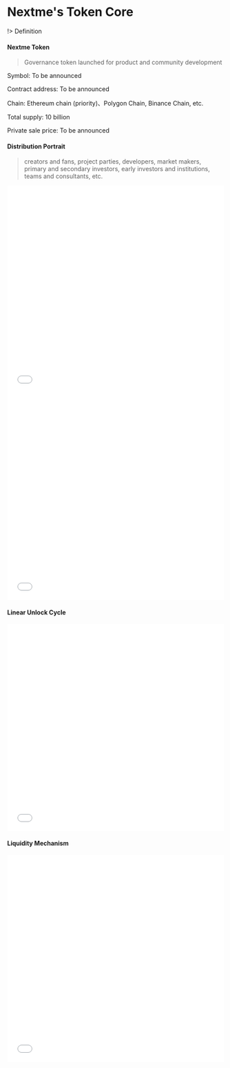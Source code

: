 # Nextme's Token Core

!> Definition

<h4>Nextme Token</h4>

> Governance token launched for product and community development

<p>Symbol: To be announced</p>
<p>Contract address: To be announced</p>
<p>Chain: Ethereum chain (priority)、Polygon Chain, Binance Chain, etc.</p>
<p>Total supply: 10 billion</p>
<p>Private sale price: To be announced</p>

<h4>Distribution Portrait</h4>

> creators and fans, project parties, developers, market makers, primary and secondary investors, early investors and institutions, teams and consultants, etc.

<iframe width="100%" height="480" src="//jsfiddle.net/NextmeOne/pgn4yvqs/86/embedded/result/" allowfullscreen="allowfullscreen" allowpaymentrequest frameborder="0"></iframe>
<iframe width="100%" height="480" src="//jsfiddle.net/NextmeOne/gkrLbxm6/33/embedded/result/" allowfullscreen="allowfullscreen" allowpaymentrequest frameborder="0"></iframe>

<h4>Linear Unlock Cycle</h4>

<iframe width="100%" height="480" src="//jsfiddle.net/NextmeOne/wdp7u6fn/104/embedded/result/" allowfullscreen="allowfullscreen" allowpaymentrequest frameborder="0"></iframe>

<h4>Liquidity Mechanism</h4>

<iframe width="100%" height="480" src="//jsfiddle.net/NextmeOne/znw4x1k6/83/embedded/result/" allowfullscreen="allowfullscreen" allowpaymentrequest frameborder="0"></iframe>
